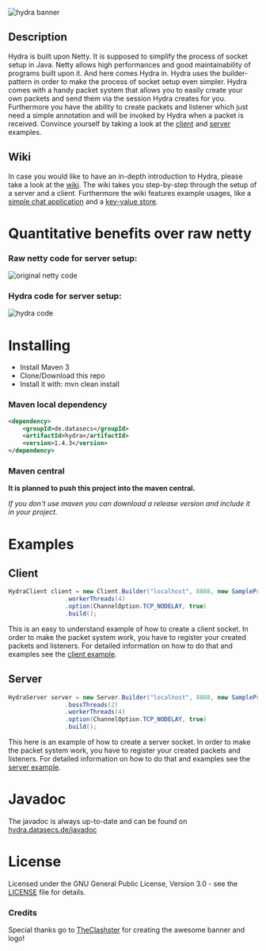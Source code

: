 ![hydra banner](http://hydra.datasecs.de/images/hydra_banner.png)

## Description

Hydra is built upon Netty. It is supposed to simplify the process of socket setup in Java. Netty allows high performances and good maintainability of programs built upon it.
And here comes Hydra in. Hydra uses the builder-pattern in order to make the process of socket setup even simpler. Hydra comes with a handy packet system
that allows you to easily create your own packets and send them via the session Hydra creates for you. Furthermore you have the ability to create packets and
listener which just need a simple annotation and will be invoked by Hydra when a packet is received.
Convince yourself by taking a look at the [client](https://github.com/DataSecs/Hydra/tree/master/client/src/test/java/client) and [server](https://github.com/DataSecs/Hydra/tree/master/server/src/test/java/server) examples.

## Wiki

In case you would like to have an in-depth introduction to Hydra, please take a look at the [wiki](https://github.com/DataSecs/Hydra/wiki).
The wiki takes you step-by-step through the setup of a server and a client. Furthermore the wiki features example usages,
like a [simple chat application](https://github.com/DataSecs/Hydra/wiki/Building-a-simple-chat-application) and a [key-value store](https://github.com/DataSecs/Hydra/wiki/Building-a-small-key-value-store).

# Quantitative benefits over raw netty
### Raw netty code for server setup:
![original netty code](http://hydra.datasecs.de/images/original-netty-server-code_comparsion.png)
### Hydra code for server setup:
![hydra code](http://hydra.datasecs.de/images/hydra-code_comparsion.png)

# Installing

 * Install Maven 3
 * Clone/Download this repo
 * Install it with: mvn clean install

### Maven local dependency

```xml
<dependency>
    <groupId>de.datasecs</groupId>
    <artifactId>hydra</artifactId>
    <version>1.4.3</version>
</dependency>
```

### Maven central

__It is planned to push this project into the maven central.__


_If you don't use maven you can download a release version and include it in your project._

# Examples

## Client

```java
HydraClient client = new Client.Builder("localhost", 8888, new SampleProtocol())
                .workerThreads(4)
                .option(ChannelOption.TCP_NODELAY, true)
                .build();
```

This is an easy to understand example of how to create a client socket.
In order to make the packet system work, you have to register your created packets and listeners.
For detailed information on how to do that and examples see the [client example](https://github.com/DataSecs/Hydra/tree/master/client/src/test/java/client).

## Server

```java
HydraServer server = new Server.Builder("localhost", 8888, new SampleProtocol())
                .bossThreads(2)
                .workerThreads(4)
                .option(ChannelOption.TCP_NODELAY, true)
                .build();
```

This here is an example of how to create a server socket.
In order to make the packet system work, you have to register your created packets and listeners.
For detailed information on how to do that and examples see the [server example](https://github.com/DataSecs/Hydra/tree/master/server/src/test/java/server).

# Javadoc

The javadoc is always up-to-date and can be found on [hydra.datasecs.de/javadoc](http://hydra.datasecs.de/javadoc)

# License

Licensed under the GNU General Public License, Version 3.0 - see the [LICENSE](LICENSE) file for details.

### Credits
Special thanks go to [TheClashster](https://github.com/TheClashster) for creating the awesome banner and logo!